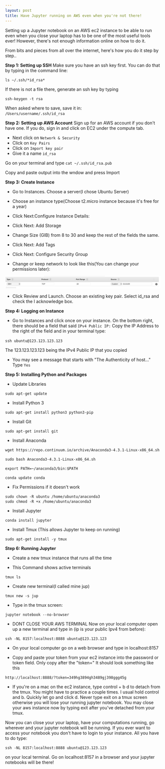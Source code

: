 ```yaml
---
layout: post
title: Have Jupyter running on AWS even when you're not there!
---
```


Setting up a Jupyter notebook on an AWS ec2 instance to be able to run even when you close your laptop has to be one of the most useful tools ever! However, there's not enough information online on how to do it.

From bits and pieces from all over the internet, here's how you do it step by step..

**Step 1: Setting up SSH** 
Make sure you have an ssh key first.  You can do that by typing in the command line:
 ```commandline
ls ~/.ssh/*id_rsa*
```
If there is not a file there, generate an ssh key by typing 
```commandline
ssh-keygen -t rsa
```
When asked where to save, save it in:     
`/Users/username/.ssh/id_rsa`


 **Step 2: Setting up AWS Account**
 Sign up for an AWS account if you don't have one. If you do, sign in and click on EC2 under the compute tab.
 
*  Next click on `Network & Security`
*  Click on `Key Pairs`
*  Click on `Import key pair`
* Give it a name `id_rsa`
 
 Go on your terminal and type `cat ~/.ssh/id_rsa.pub`
 
 Copy and paste output into the wndow and press Import
 
 **Step 3: Create Instance**
 * Go to Instances. Choose a server(I chose Ubuntu Server)
 
 * Choose an instance type(Choose t2.micro instance because it's free for a year)
 
 * Click Next:Configure Instance Details:    
 
 * Click Next: Add Storage
 
 * Change Size (GIB) from 8 to 30 and keep the rest of the fields the same.
 
 * Click Next: Add Tags
 
 * Click Next: Configure Security Group
 
 * Change or keep network to look like this(You can change your permissions later):

 ![awspermis](/images/aws_permis.png)

 
 *  Click Review and Launch. Choose an existing key pair. Select id_rsa and check the I acknowledge box.
 
 **Step 4: Logging on Instance**
 
 * Go to Instances and click once on your instance. On the bottom right, there should be a field that said `IPv4 Public IP:` Copy the IP Address to the right of the field and in your terminal type:
  
  `ssh ubuntu@123.123.123.123`    
  
  The 123.123.123.123 being the IPv4 Public IP that you copied
  
  * You may see a message that starts with "The Authenticity of host..." Type `Yes`
  
 **Step 5: Installing Python and Packages**
 
* Update Libraries
```commandline
sudo apt-get update
```

* Install Python 3
```commandline
sudo apt-get install python3 python3-pip
```

* Install Git
```commandline
sudo apt-get install git
```
* Install Anaconda
```commandline
wget https://repo.continuum.io/archive/Anaconda3-4.3.1-Linux-x86_64.sh
```
```commandline
sudo bash Anaconda3-4.3.1-Linux-x86_64.sh
```

```commandline
export PATH=~/anaconda3/bin:$PATH
```

```commandline
conda update conda
```

* Fix Permissions if it doesn't work
```commandline
sudo chown -R ubuntu /home/ubuntu/anaconda3 
sudo chmod -R +x /home/ubuntu/anaconda3
```

* Install Jupyter
```commandline
conda install jupyter
```

* Install Tmux  (This allows Jupyter to keep on running)
```commandline
sudo apt-get install -y tmux
```

**Step 6: Running Jupyter**

* Create a new tmux instance that runs all the time

* This Command shows active terminals
```commandline
tmux ls
```

* Create new terminal(I called mine jup)
```commandline
tmux new -s jup
```

* Type in the tmux screen:
```commandline
jupyter notebook --no-browser
```
* DONT CLOSE YOUR AWS TERMINAL
Now on your local computer open up a new terminal and type in (ip is your public Ipv4 from before):

```commandline
ssh -NL 8157:localhost:8888 ubuntu@123.123.123
```

* On your local computer go on a web browser and type in localhost:8157

* Copy and paste your token from your ec2 instance into the password or token field. Only copy after the "token="
It should look something like this 
```commandline
http://localhost:8888/?token=349hg3894gh3489gj398ggg45g
```

* If you're on a mac on the ec2 instance, type control + b d to detach from the tmux. You might have to practice a couple times. I usual hold control and b. Quickly let go and click d. Never type exit on a tmux screen otherwise you will lose your running jupyter notebook. You may close your aws instance now by typing exit after you've detached from your tmux.


Now you can close your your laptop, have your computations running, go wherever and your jupyter notebook will be running. If you ever want to access your notebook you don't have to login to your instance. All you have to do type:
```commandline
ssh -NL 8157:localhost:8888 ubuntu@123.123.123
```
on your local terminal. Go on localhost:8157 in a browser and your jupyter notebooks will be there!

